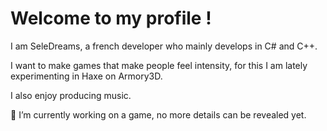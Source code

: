 # Welcome to my profile !

I am SeleDreams, a french developer who mainly develops in C# and C++. 

I want to make games that make people feel intensity, for this I am lately experimenting in Haxe on Armory3D.

I also enjoy producing music.


🔭 I’m currently working on a game, no more details can be revealed yet.
<!--
**SeleDreams/SeleDreams** is a ✨ _special_ ✨ repository because its `README.md` (this file) appears on your GitHub profile.
-->
